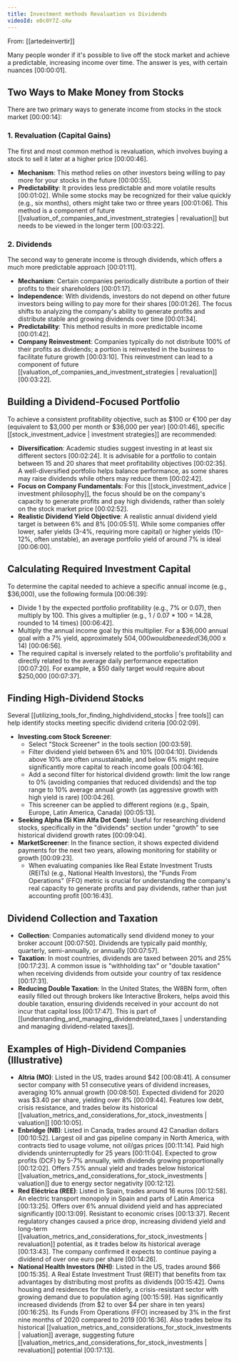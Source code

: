 ```yaml
---
title: Investment methods Revaluation vs Dividends
videoId: e0c0Y7Z-oXw
---
```


From: [[artedeinvertir]] <br/> 

Many people wonder if it's possible to live off the stock market and achieve a predictable, increasing income over time. The answer is yes, with certain nuances [00:00:01].

## Two Ways to Make Money from Stocks

There are two primary ways to generate income from stocks in the stock market [00:00:14]:

### 1. Revaluation (Capital Gains)
The first and most common method is revaluation, which involves buying a stock to sell it later at a higher price [00:00:46].
*   **Mechanism**: This method relies on other investors being willing to pay more for your stocks in the future [00:00:55].
*   **Predictability**: It provides less predictable and more volatile results [00:01:02]. While some stocks may be recognized for their value quickly (e.g., six months), others might take two or three years [00:01:06]. This method is a component of future [[valuation_of_companies_and_investment_strategies | revaluation]] but needs to be viewed in the longer term [00:03:22].

### 2. Dividends
The second way to generate income is through dividends, which offers a much more predictable approach [00:01:11].
*   **Mechanism**: Certain companies periodically distribute a portion of their profits to their shareholders [00:01:17].
*   **Independence**: With dividends, investors do not depend on other future investors being willing to pay more for their shares [00:01:26]. The focus shifts to analyzing the company's ability to generate profits and distribute stable and growing dividends over time [00:01:34].
*   **Predictability**: This method results in more predictable income [00:01:42].
*   **Company Reinvestment**: Companies typically do not distribute 100% of their profits as dividends; a portion is reinvested in the business to facilitate future growth [00:03:10]. This reinvestment can lead to a component of future [[valuation_of_companies_and_investment_strategies | revaluation]] [00:03:22].

## Building a Dividend-Focused Portfolio

To achieve a consistent profitability objective, such as $100 or €100 per day (equivalent to $3,000 per month or $36,000 per year) [00:01:46], specific [[stock_investment_advice | investment strategies]] are recommended:

*   **Diversification**: Academic studies suggest investing in at least six different sectors [00:02:24]. It is advisable for a portfolio to contain between 15 and 20 shares that meet profitability objectives [00:02:35]. A well-diversified portfolio helps balance performance, as some shares may raise dividends while others may reduce them [00:02:42].
*   **Focus on Company Fundamentals**: For this [[stock_investment_advice | investment philosophy]], the focus should be on the company's capacity to generate profits and pay high dividends, rather than solely on the stock market price [00:02:52].
*   **Realistic Dividend Yield Objective**: A realistic annual dividend yield target is between 6% and 8% [00:05:51]. While some companies offer lower, safer yields (3-4%, requiring more capital) or higher yields (10-12%, often unstable), an average portfolio yield of around 7% is ideal [00:06:00].

## Calculating Required Investment Capital

To determine the capital needed to achieve a specific annual income (e.g., $36,000), use the following formula [00:06:39]:
*   Divide 1 by the expected portfolio profitability (e.g., 7% or 0.07), then multiply by 100. This gives a multiplier (e.g., 1 / 0.07 * 100 = 14.28, rounded to 14 times) [00:06:42].
*   Multiply the annual income goal by this multiplier. For a $36,000 annual goal with a 7% yield, approximately $504,000 would be needed ($36,000 x 14) [00:06:56].
*   The required capital is inversely related to the portfolio's profitability and directly related to the average daily performance expectation [00:07:20]. For example, a $50 daily target would require about $250,000 [00:07:37].

## Finding High-Dividend Stocks

Several [[utilizing_tools_for_finding_highdividend_stocks | free tools]] can help identify stocks meeting specific dividend criteria [00:02:09].
*   **Investing.com Stock Screener**:
    *   Select "Stock Screener" in the tools section [00:03:59].
    *   Filter dividend yield between 6% and 10% [00:04:10]. Dividends above 10% are often unsustainable, and below 6% might require significantly more capital to reach income goals [00:04:16].
    *   Add a second filter for historical dividend growth: limit the low range to 0% (avoiding companies that reduced dividends) and the top range to 10% average annual growth (as aggressive growth with high yield is rare) [00:04:26].
    *   This screener can be applied to different regions (e.g., Spain, Europe, Latin America, Canada) [00:05:13].
*   **Seeking Alpha (Si Kim Alfa Dot Com)**: Useful for researching dividend stocks, specifically in the "dividends" section under "growth" to see historical dividend growth rates [00:09:04].
*   **MarketScreener**: In the finance section, it shows expected dividend payments for the next two years, allowing monitoring for stability or growth [00:09:23].
    *   When evaluating companies like Real Estate Investment Trusts (REITs) (e.g., National Health Investors), the "Funds From Operations" (FFO) metric is crucial for understanding the company's real capacity to generate profits and pay dividends, rather than just accounting profit [00:16:43].

## Dividend Collection and Taxation

*   **Collection**: Companies automatically send dividend money to your broker account [00:07:50]. Dividends are typically paid monthly, quarterly, semi-annually, or annually [00:07:57].
*   **Taxation**: In most countries, dividends are taxed between 20% and 25% [00:17:23]. A common issue is "withholding tax" or "double taxation" when receiving dividends from outside your country of tax residence [00:17:31].
*   **Reducing Double Taxation**: In the United States, the W8BN form, often easily filled out through brokers like Interactive Brokers, helps avoid this double taxation, ensuring dividends received in your account do not incur that capital loss [00:17:47]. This is part of [[understanding_and_managing_dividendrelated_taxes | understanding and managing dividend-related taxes]].

## Examples of High-Dividend Companies (Illustrative)

*   **Altria (MO)**: Listed in the US, trades around $42 [00:08:41]. A consumer sector company with 51 consecutive years of dividend increases, averaging 10% annual growth [00:08:50]. Expected dividend for 2020 was $3.40 per share, yielding over 8% [00:09:44]. Features low debt, crisis resistance, and trades below its historical [[valuation_metrics_and_considerations_for_stock_investments | valuation]] [00:10:05].
*   **Enbridge (NB)**: Listed in Canada, trades around 42 Canadian dollars [00:10:52]. Largest oil and gas pipeline company in North America, with contracts tied to usage volume, not oil/gas prices [00:11:14]. Paid high dividends uninterruptedly for 25 years [00:11:04]. Expected to grow profits (DCF) by 5-7% annually, with dividends growing proportionally [00:12:02]. Offers 7.5% annual yield and trades below historical [[valuation_metrics_and_considerations_for_stock_investments | valuation]] due to energy sector negativity [00:12:12].
*   **Red Eléctrica (REE)**: Listed in Spain, trades around 16 euros [00:12:58]. An electric transport monopoly in Spain and parts of Latin America [00:13:25]. Offers over 6% annual dividend yield and has appreciated significantly [00:13:09]. Resistant to economic crises [00:13:37]. Recent regulatory changes caused a price drop, increasing dividend yield and long-term [[valuation_metrics_and_considerations_for_stock_investments | revaluation]] potential, as it trades below its historical average [00:13:43]. The company confirmed it expects to continue paying a dividend of over one euro per share [00:14:26].
*   **National Health Investors (NHI)**: Listed in the US, trades around $66 [00:15:35]. A Real Estate Investment Trust (REIT) that benefits from tax advantages by distributing most profits as dividends [00:15:42]. Owns housing and residences for the elderly, a crisis-resistant sector with growing demand due to population aging [00:15:59]. Has significantly increased dividends (from $2 to over $4 per share in ten years) [00:16:25]. Its Funds From Operations (FFO) increased by 3% in the first nine months of 2020 compared to 2019 [00:16:36]. Also trades below its historical [[valuation_metrics_and_considerations_for_stock_investments | valuation]] average, suggesting future [[valuation_metrics_and_considerations_for_stock_investments | revaluation]] potential [00:17:13].